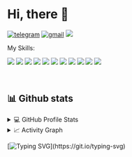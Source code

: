# Hi, there :wave:

<div align="left">

[![telegram](https://img.shields.io/badge/levqwerty-2CA5E0?style=for-the-badge&logo=telegram&logoColor=white)](https://t.me/levqwerty)
[![gmail](https://img.shields.io/badge/Gmail-D14836?style=for-the-badge&logo=gmail&logoColor=white)](mailto:common.levlaptev@gmail.ru)
![](https://komarev.com/ghpvc/?username=lev-laptev&label=PROFILE+VIEWS&style=for-the-badge&color=brightgreen)

</div>  

<p align="left">
My Skills:

<img src="https://img.shields.io/badge/JavaScript-F7DF1E?style=for-the-badge&logo=javascript&logoColor=white"/> <img src="https://img.shields.io/badge/HTML5-E34F26?style=for-the-badge&logo=html5&logoColor=white"/>  <img src="https://img.shields.io/badge/CSS3-1572B6?style=for-the-badge&logo=css3&logoColor=white"/> <img src="https://img.shields.io/badge/Sass-CC6699?style=for-the-badge&logo=sass&logoColor=white"/> <img src="https://img.shields.io/badge/Vue.js-35495E?style=for-the-badge&logo=vue.js&logoColor=4FC08D"/> <img src="https://img.shields.io/badge/Nuxt-002E3B?style=for-the-badge&logo=nuxtdotjs&logoColor=#00DC82"/> <img src="https://img.shields.io/badge/Bootstrap-563D7C?style=for-the-badge&logo=bootstrap&logoColor=white"/> <img src="https://img.shields.io/badge/Figma-F24E1E?style=for-the-badge&logo=figma&logoColor=white"/> <img src="https://img.shields.io/badge/eslint-3A33D1?style=for-the-badge&logo=eslint&logoColor=white"/> <img src="https://img.shields.io/badge/GIT-E44C30?style=for-the-badge&logo=git&logoColor=white"/> <img src="https://img.shields.io/badge/GULP-%23CF4647.svg?style=for-the-badge&logo=gulp&logoColor=white"/>
</p>

&nbsp;
&nbsp;
## 📊 Github stats

<details> 
  <summary>💻 GitHub Profile Stats</summary>
  <br/>
    <a href="https://github.com/anuraghazra/github-readme-stats"><img alt="lev-laptev's Github Stats" src="https://github-readme-stats.vercel.app/api/?username=lev-laptev&show_icons=true&count_private=true&theme=default&hide_border=true&bg_color=fff&title_color=00E676&icon_color=00E676" height="192px"/></a>
  <a href="https://github.com/anuraghazra/github-readme-stats"><img alt="lev-laptev's Top Languages" src="https://github-readme-stats.vercel.app/api/top-langs/?username=lev-laptev&langs_count=8&layout=compact&theme=default&hide_border=true&bg_color=fff&title_color=000&icon_color=000&hide=Jupyter%20Notebook" height="192px"/></a>
  <br/>
</details>

<details>
  <summary>📈 Activity Graph</summary>
  <br/>
<a href="https://github.com/ashutosh00710/github-readme-activity-graph"><img alt="lev-laptev's Activity Graph" src="https://activity-graph.herokuapp.com/graph/?username=lev-laptev&bg_color=fff&color=000&line=00E676&point=000&hide_border=true" /></a>
</details>

[![Typing SVG](https://readme-typing-svg.herokuapp.com/?lines=Good+luck+!)](https://git.io/typing-svg)
